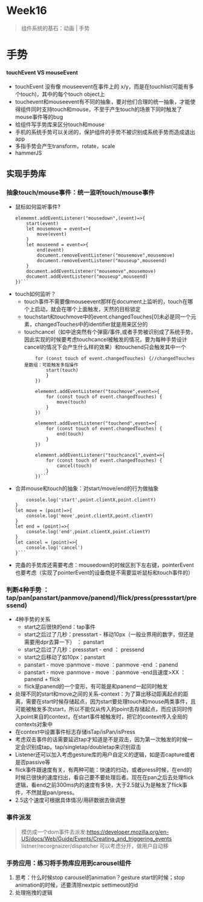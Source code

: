 # Week16

> 组件系统的基石：动画 | 手势

# 手势
#### touchEvent VS mouseEvent
- touchEvent 没有像 mouseevent在事件上的 x/y，而是在touchlist(可能有多个touch)，其中的每个touch object上
- touchevent和mouseevent有不同的抽象，要对他们合理的统一抽象，才能使得组件同时支持touch和mouse，不至于产生touch的场景下同时触发了mouse事件等的bug
- 给组件写手势库来区分touch和mouse
- 手机的系统手势可以关闭的，保护组件的手势不被识别成系统手势而造成退出app
- 多指手势会产生transform，rotate，scale
- hammerJS

## 实现手势库
### 抽象touch/mouse事件：统一监听touch/mouse事件
- 鼠标如何监听事件?
    ``` let elememnt = document.body
    elememnt.addEventListener("mousedown",(event)=>{
        start(event)
        let mousemove = event=>{
            move(event)
        }
        let mouseend = event=>{
            end(event)
            document.removeEventListener("mousemove",mousemove)
            document.removeEventListener("mouseup",mouseend)
        }
        document.addEventListener("mousemove",mousemove)
        document.addEventListener("mouseup",mouseend)
    })```
    ```
- touch如何监听？
  - touch事件不需要像mouseevent那样在document上监听的，touch在哪个上启动，就会在哪个上面触发，天然的目标锁定
  - touchstart和touchmove中的event.changedTouches[0]未必是同一个元素，changedTouches中的identifier就是用来区分的
  - touchcancel（如中途突然有个弹窗/事件,或者手势被识别成了系统手势，因此实现的时候要考虑touchcancel被触发的情况，要为每种手势设计cancel的情况下会产生什么样的效果）和touchend只会触发其中一个
    ```elememnt.addEventListener("touchstart",event=>{
        for (const touch of event.changedTouches) {//changedTouches是数组：可能触发多指操作
            start(touch)
            }
        })

        elememnt.addEventListener("touchmove",event=>{
            for (const touch of event.changedTouches) {
                move(touch)
            }
        })

        elememnt.addEventListener("touchend",event=>{
            for (const touch of event.changedTouches) {
                end(touch)
            }
        })

        elememnt.addEventListener("touchcancel",event=>{
            for (const touch of event.changedTouches) {
                cancel(touch)
            }
        })```
    ```
- 合并mouse和touch的抽象：对start/move/end的行为做抽象
    ```let start = (point)=>{
        console.log('start',point.clientX,point.clientY)
    }
    let move = (point)=>{
        console.log('move',point.clientX,point.clientY)
    }
    let end = (point)=>{
        console.log('end',point.clientX,point.clientY)
    }
    let cancel = (point)=>{
        console.log('cancel')
    }```
    ```
- 完备的手势库还需要考虑：mousedown的时候区别下左右键，pointerEvent也要考虑（实现了pointerEvent的设备商是不需要监听鼠标和touch事件的）
### 判断4种手势 ：tap/pan(panstart/panmove/panend)/flick/press(pressstart/pressend)
-  4种手势的关系
   -  start之后很快的end：tap事件
   -  start之后过了几秒：pressstart - 移动10px（一般业界用的数字，但还是需要用dpr去算一下） ： panstart
   -  start之后过了几秒：pressstart - end ： pressend
   -  start之后移动了如10px：panstart
   -  panstart - move :panmove - move ：panmove -end ：panend
   -  panstart - move :panmove - move ：panmove -end且速度>XX ：panend + flick
   -  flick是panend的一个变形，有可能是和panend一起同时触发
- 处理不同的start和move之间的关系-context：为了算出移动距离起点的距离，需要在start时候存储起点，因为start要处理touch和mouse两类事件，且可能被触发多次start，所以不能仅从传入的point去存储起点，而应该同时传入point来自的context，在start事件被触发时，把它的context传入全局的contexts对象中
- 在context中设置事件标志存储isTap/isPan/isPress
- 考虑双击事件的话需要延迟tap才知道是不是双击，因为第一次触发的时候一定会识别成tap。tap/singletap/doubletap来识别双击
- Listener还可以加入考虑gesture库的用户自定义的逻辑，如是否capture或者是否passive等
- flick事件跟速度有关，有两种可能：快速的扫动，或者press时候，在end的时候已很快的速度扫出，看自己要不要处理后者。现在在pan之后去处理flick逻辑，看end之前300ms内的速度有多快，大于2.5就认为是触发了flick事件，不然就是pan/press。
- 2.5这个速度可根据具体情况/用研数据去做调整

### 事件派发
> 模仿成一个dom事件去派发:https://developer.mozilla.org/en-US/docs/Web/Guide/Events/Creating_and_triggering_events
> listner/recorgnaizer/dispatcher 可以考虑分开，做用户自动移

### 手势应用：练习将手势库应用到carousel组件
1. 思考：什么时候stop carousel的animation？gesture start的时候；stop animation的时候，还要清除nextpic settimeout的id
2. 处理拖拽的逻辑